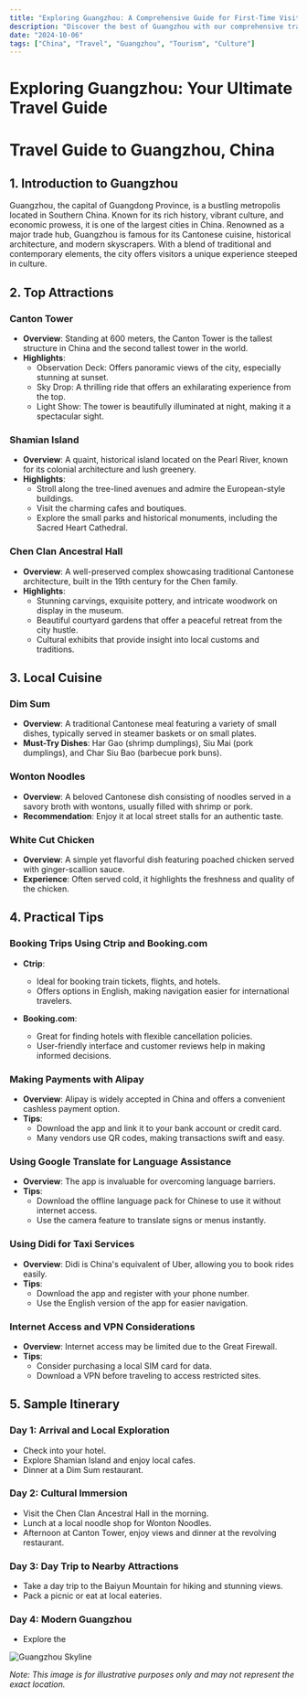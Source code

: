 ```yaml
---
title: "Exploring Guangzhou: A Comprehensive Guide for First-Time Visitors"
description: "Discover the best of Guangzhou with our comprehensive travel guide. Explore top attractions, savor local cuisine, and get insider tips for an unforgettable Chinese adventure."
date: "2024-10-06"
tags: ["China", "Travel", "Guangzhou", "Tourism", "Culture"]
---
```


# Exploring Guangzhou: Your Ultimate Travel Guide

# Travel Guide to Guangzhou, China

## 1. Introduction to Guangzhou
Guangzhou, the capital of Guangdong Province, is a bustling metropolis located in Southern China. Known for its rich history, vibrant culture, and economic prowess, it is one of the largest cities in China. Renowned as a major trade hub, Guangzhou is famous for its Cantonese cuisine, historical architecture, and modern skyscrapers. With a blend of traditional and contemporary elements, the city offers visitors a unique experience steeped in culture.

## 2. Top Attractions

### Canton Tower
- **Overview**: Standing at 600 meters, the Canton Tower is the tallest structure in China and the second tallest tower in the world. 
- **Highlights**: 
  - Observation Deck: Offers panoramic views of the city, especially stunning at sunset.
  - Sky Drop: A thrilling ride that offers an exhilarating experience from the top.
  - Light Show: The tower is beautifully illuminated at night, making it a spectacular sight.

### Shamian Island
- **Overview**: A quaint, historical island located on the Pearl River, known for its colonial architecture and lush greenery.
- **Highlights**: 
  - Stroll along the tree-lined avenues and admire the European-style buildings.
  - Visit the charming cafes and boutiques.
  - Explore the small parks and historical monuments, including the Sacred Heart Cathedral.

### Chen Clan Ancestral Hall
- **Overview**: A well-preserved complex showcasing traditional Cantonese architecture, built in the 19th century for the Chen family.
- **Highlights**: 
  - Stunning carvings, exquisite pottery, and intricate woodwork on display in the museum.
  - Beautiful courtyard gardens that offer a peaceful retreat from the city hustle.
  - Cultural exhibits that provide insight into local customs and traditions.

## 3. Local Cuisine
### Dim Sum
- **Overview**: A traditional Cantonese meal featuring a variety of small dishes, typically served in steamer baskets or on small plates.
- **Must-Try Dishes**: Har Gao (shrimp dumplings), Siu Mai (pork dumplings), and Char Siu Bao (barbecue pork buns).

### Wonton Noodles
- **Overview**: A beloved Cantonese dish consisting of noodles served in a savory broth with wontons, usually filled with shrimp or pork.
- **Recommendation**: Enjoy it at local street stalls for an authentic taste.

### White Cut Chicken
- **Overview**: A simple yet flavorful dish featuring poached chicken served with ginger-scallion sauce.
- **Experience**: Often served cold, it highlights the freshness and quality of the chicken.

## 4. Practical Tips

### Booking Trips Using Ctrip and Booking.com
- **Ctrip**: 
  - Ideal for booking train tickets, flights, and hotels.
  - Offers options in English, making navigation easier for international travelers.
  
- **Booking.com**: 
  - Great for finding hotels with flexible cancellation policies.
  - User-friendly interface and customer reviews help in making informed decisions.

### Making Payments with Alipay
- **Overview**: Alipay is widely accepted in China and offers a convenient cashless payment option.
- **Tips**: 
  - Download the app and link it to your bank account or credit card.
  - Many vendors use QR codes, making transactions swift and easy.

### Using Google Translate for Language Assistance
- **Overview**: The app is invaluable for overcoming language barriers.
- **Tips**: 
  - Download the offline language pack for Chinese to use it without internet access.
  - Use the camera feature to translate signs or menus instantly.

### Using Didi for Taxi Services
- **Overview**: Didi is China's equivalent of Uber, allowing you to book rides easily.
- **Tips**: 
  - Download the app and register with your phone number.
  - Use the English version of the app for easier navigation.

### Internet Access and VPN Considerations
- **Overview**: Internet access may be limited due to the Great Firewall.
- **Tips**: 
  - Consider purchasing a local SIM card for data.
  - Download a VPN before traveling to access restricted sites.

## 5. Sample Itinerary

### Day 1: Arrival and Local Exploration
- Check into your hotel.
- Explore Shamian Island and enjoy local cafes.
- Dinner at a Dim Sum restaurant.

### Day 2: Cultural Immersion
- Visit the Chen Clan Ancestral Hall in the morning.
- Lunch at a local noodle shop for Wonton Noodles.
- Afternoon at Canton Tower, enjoy views and dinner at the revolving restaurant.

### Day 3: Day Trip to Nearby Attractions
- Take a day trip to the Baiyun Mountain for hiking and stunning views.
- Pack a picnic or eat at local eateries.

### Day 4: Modern Guangzhou
- Explore the

<img src="https://source.unsplash.com/1600x900/?Guangzhou,cityscape" alt="Guangzhou Skyline" loading="lazy">

*Note: This image is for illustrative purposes only and may not represent the exact location.*

